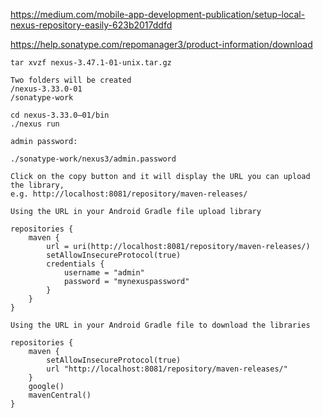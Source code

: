 https://medium.com/mobile-app-development-publication/setup-local-nexus-repository-easily-623b2017ddfd

https://help.sonatype.com/repomanager3/product-information/download

```
tar xvzf nexus-3.47.1-01-unix.tar.gz

Two folders will be created
/nexus-3.33.0-01
/sonatype-work

cd nexus-3.33.0–01/bin
./nexus run

admin password:

./sonatype-work/nexus3/admin.password

Click on the copy button and it will display the URL you can upload the library,
e.g. http://localhost:8081/repository/maven-releases/
```

```
Using the URL in your Android Gradle file upload library

repositories {
    maven {
        url = uri(http://localhost:8081/repository/maven-releases/)
        setAllowInsecureProtocol(true)
        credentials {
            username = "admin"
            password = "mynexuspassword"
        }
    }
}
```

```
Using the URL in your Android Gradle file to download the libraries

repositories {
    maven {
        setAllowInsecureProtocol(true)
        url "http://localhost:8081/repository/maven-releases/"
    }
    google()
    mavenCentral()
}
```

